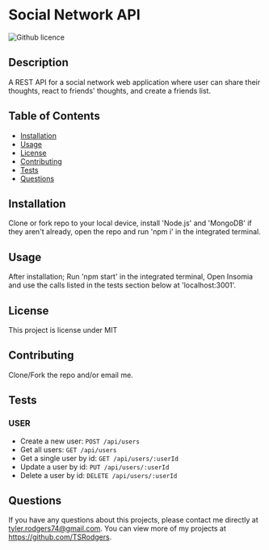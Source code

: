 # Social Network API
  ![Github licence](http://img.shields.io/badge/license-MIT-blue.svg)

  
  ## Description 
  A REST API for a social network web application where user can share their thoughts, react to friends' thoughts, and create a friends list.

  ## Table of Contents
  * [Installation](#installation)
  * [Usage](#usage)
  * [License](#license)
  * [Contributing](#contributing)
  * [Tests](#tests)
  * [Questions](#questions)
  
  ## Installation 
  Clone or fork repo to your local device, install 'Node.js' and 'MongoDB' if they aren't already, open the repo and run 'npm i' in the integrated terminal.

  ## Usage 
  After installation; Run 'npm start' in the integrated terminal, Open Insomia and use the calls listed in the tests section below at 'localhost:3001'.

  ## License 
  This project is license under MIT

  ## Contributing 
  Clone/Fork the repo and/or email me.

  ## Tests
  ### USER 
  - Create a new user: `POST /api/users`
  - Get all users: `GET /api/users`
  - Get a single user by id: `GET /api/users/:userId`
  - Update a user by id: `PUT /api/users/:userId`
  - Delete a user by id: `DELETE /api/users/:userId`

  ## Questions
  If you have any questions about this projects, please contact me directly at tyler.rodgers74@gmail.com. You can view more of my projects at https://github.com/TSRodgers.
